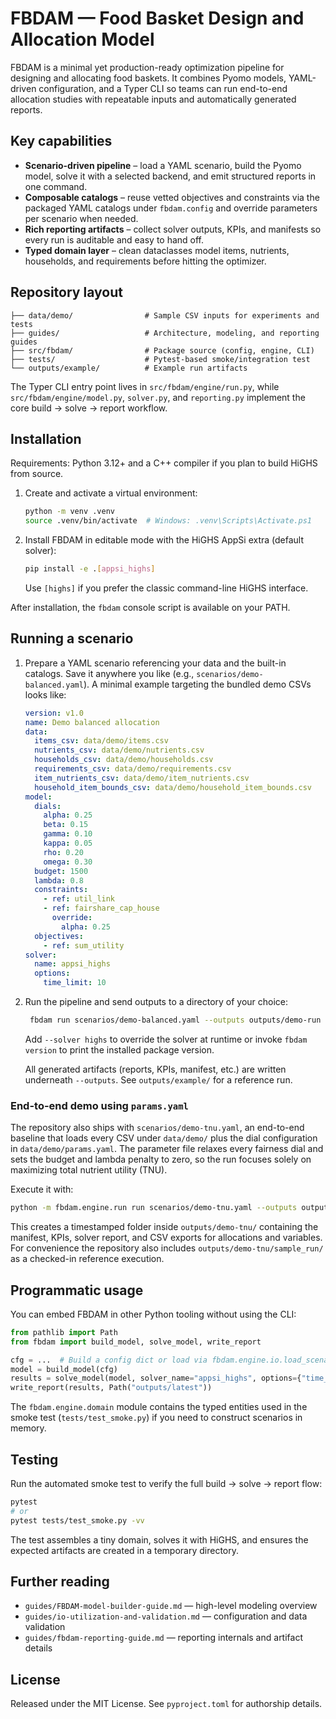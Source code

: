 # FBDAM — Food Basket Design and Allocation Model

FBDAM is a minimal yet production-ready optimization pipeline for designing and
allocating food baskets. It combines Pyomo models, YAML-driven configuration,
and a Typer CLI so teams can run end-to-end allocation studies with repeatable
inputs and automatically generated reports.

## Key capabilities

- **Scenario-driven pipeline** – load a YAML scenario, build the Pyomo model,
  solve it with a selected backend, and emit structured reports in one command.
- **Composable catalogs** – reuse vetted objectives and constraints via the
  packaged YAML catalogs under `fbdam.config` and override parameters per
  scenario when needed.
- **Rich reporting artifacts** – collect solver outputs, KPIs, and manifests so
  every run is auditable and easy to hand off.
- **Typed domain layer** – clean dataclasses model items, nutrients, households,
  and requirements before hitting the optimizer.

## Repository layout

```
├── data/demo/                # Sample CSV inputs for experiments and tests
├── guides/                   # Architecture, modeling, and reporting guides
├── src/fbdam/                # Package source (config, engine, CLI)
├── tests/                    # Pytest-based smoke/integration test
└── outputs/example/          # Example run artifacts
```

The Typer CLI entry point lives in `src/fbdam/engine/run.py`, while
`src/fbdam/engine/model.py`, `solver.py`, and `reporting.py` implement the
core build → solve → report workflow.

## Installation

Requirements: Python 3.12+ and a C++ compiler if you plan to build HiGHS from
source.

1. Create and activate a virtual environment:

   ```bash
   python -m venv .venv
   source .venv/bin/activate  # Windows: .venv\Scripts\Activate.ps1
   ```

2. Install FBDAM in editable mode with the HiGHS AppSi extra (default solver):

   ```bash
   pip install -e .[appsi_highs]
   ```

   Use `[highs]` if you prefer the classic command-line HiGHS interface.

After installation, the `fbdam` console script is available on your PATH.

## Running a scenario

1. Prepare a YAML scenario referencing your data and the built-in catalogs.
   Save it anywhere you like (e.g., `scenarios/demo-balanced.yaml`). A minimal
   example targeting the bundled demo CSVs looks like:

   ```yaml
   version: v1.0
   name: Demo balanced allocation
   data:
     items_csv: data/demo/items.csv
     nutrients_csv: data/demo/nutrients.csv
     households_csv: data/demo/households.csv
     requirements_csv: data/demo/requirements.csv
     item_nutrients_csv: data/demo/item_nutrients.csv
     household_item_bounds_csv: data/demo/household_item_bounds.csv
   model:
     dials:
       alpha: 0.25
       beta: 0.15
       gamma: 0.10
       kappa: 0.05
       rho: 0.20
       omega: 0.30
     budget: 1500
     lambda: 0.8
     constraints:
       - ref: util_link
       - ref: fairshare_cap_house
         override:
           alpha: 0.25
     objectives:
       - ref: sum_utility
   solver:
     name: appsi_highs
     options:
       time_limit: 10
   ```

2. Run the pipeline and send outputs to a directory of your choice:

   ```bash
    fbdam run scenarios/demo-balanced.yaml --outputs outputs/demo-run
   ```

   Add `--solver highs` to override the solver at runtime or invoke
   `fbdam version` to print the installed package version.

   All generated artifacts (reports, KPIs, manifest, etc.) are written underneath
`--outputs`. See `outputs/example/` for a reference run.

### End-to-end demo using `params.yaml`

The repository also ships with `scenarios/demo-tnu.yaml`, an end-to-end baseline
that loads every CSV under `data/demo/` plus the dial configuration in
`data/demo/params.yaml`. The parameter file relaxes every fairness dial and
sets the budget and lambda penalty to zero, so the run focuses solely on
maximizing total nutrient utility (TNU).

Execute it with:

```bash
python -m fbdam.engine.run run scenarios/demo-tnu.yaml --outputs outputs/demo-tnu
```

This creates a timestamped folder inside `outputs/demo-tnu/` containing the
manifest, KPIs, solver report, and CSV exports for allocations and variables.
For convenience the repository also includes `outputs/demo-tnu/sample_run/`
as a checked-in reference execution.

## Programmatic usage

You can embed FBDAM in other Python tooling without using the CLI:

```python
from pathlib import Path
from fbdam import build_model, solve_model, write_report

cfg = ...  # Build a config dict or load via fbdam.engine.io.load_scenario
model = build_model(cfg)
results = solve_model(model, solver_name="appsi_highs", options={"time_limit": 10})
write_report(results, Path("outputs/latest"))
```

The `fbdam.engine.domain` module contains the typed entities used in the smoke
test (`tests/test_smoke.py`) if you need to construct scenarios in memory.

## Testing

Run the automated smoke test to verify the full build → solve → report flow:

```bash
pytest
# or
pytest tests/test_smoke.py -vv
```

The test assembles a tiny domain, solves it with HiGHS, and ensures the expected
artifacts are created in a temporary directory.

## Further reading

- `guides/FBDAM-model-builder-guide.md` — high-level modeling overview
- `guides/io-utilization-and-validation.md` — configuration and data validation
- `guides/fbdam-reporting-guide.md` — reporting internals and artifact details

## License

Released under the MIT License. See `pyproject.toml` for authorship details.
